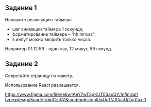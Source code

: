 ## Задание 1

Напишите реализацию таймера.

- шаг анимации таймера 1 секунда;
- форматирование таймера – “hh:mm:ss”;
- в инпут можно вводить только числа.

Например 01:12:59 - один час, 12 минут, 59 секунд.

## Задание 2

Сверстайте страницу по макету.

Использование React разрешается.

https://www.figma.com/file/Ie6w1AeY7wT3pKUT0SaoQY/Infinizai?type=design&node-id=0%3A1&mode=design&t=UcTVJGucUj2qd1ux-1
